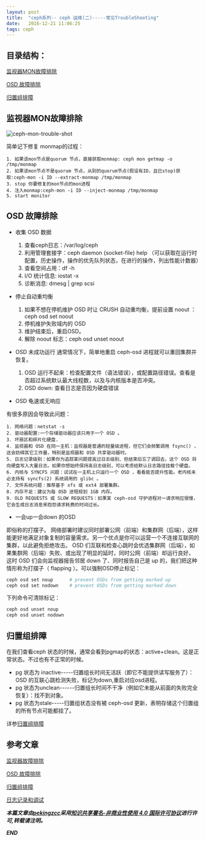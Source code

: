 ```yaml
---
layout: post
title:  "ceph系列-- ceph 运维(二)-----常见TroubleShooting"
date:   2016-12-21 11:06:25
tags: ceph
---
```


## 目录结构：

[监视器MON故障排除](#A)

[OSD 故障排除](#B)

[归置组排障 ](#C)








<a name="A"></a>

## 监视器MON故障排除

 
![ceph-mon-trouble-shot](http://7xrnwq.com1.z0.glb.clouddn.com/2016-12-21-ceph-mon-trouble-shotting.png)

简单记下修复 monmap的过程：

    1. 如果该mon节点是quorum 节点，直接获取monmap: ceph mon getmap -o /tmp/monmap
    2. 如果该mon节点不是quorum 节点，从别的quorum节点(假设有ID，且已stop)获取:ceph-mon -i ID --extract-monmap /tmp/monmap
    3. stop 你要修复的mon节点的mon进程
    4. 注入monmap:ceph-mon -i ID --inject-monmap /tmp/monmap
    5. start monitor




<a name="B"></a>

## OSD 故障排除

- 收集 OSD 数据

    1. 查看ceph日志：/var/log/ceph 
    2. 利用管理套接字：ceph daemon {socket-file} help （可以获取在运行时配置，历史操作，操作的优先队列状态，在进行的操作，列出性能计数器）
    3. 查看空间占用：df -h
    4. I/O 统计信息: iostat -x
    5. 诊断消息: dmesg | grep scsi

- 停止自动重均衡

    1. 如果不想在停机维护 OSD 时让 CRUSH 自动重均衡，提前设置 noout ：ceph osd set noout
    2. 停机维护失败域内的 OSD 
    3. 维护结束后，重启OSD。
    4. 解除 noout 标志：ceph osd unset noout

- OSD 未成功运行
通常情况下，简单地重启 ceph-osd 进程就可以重回集群并恢复。
    1. OSD  运行不起来：检查配置文件（语法错误），或配置路径错误。查看是否超过系统默认最大线程数，以及与内核版本是否冲突。
    2. OSD down: 查看日志是否因为硬盘错误

- OSD 龟速或无响应
 
 有很多原因会导致此问题：

    1. 网络问题：netstat -s
    2. 驱动器配置:一个存储驱动器应该只用于一个 OSD 。
    3. 坏扇区和碎片化硬盘.
    4. 监视器和 OSD 在同一主机：监视器是普通的轻量级进程，但它们会频繁调用 fsync() ，这会妨碍其它工作量，特别是监视器和 OSD 共享驱动器时。
    5. 日志记录级别：如果你为追踪某问题提高过日志级别、但结束后忘了调回去，这个 OSD 将向硬盘写入大量日志。如果你想始终保持高日志级别，可以考虑给默认日志路径挂载个硬盘。
    6. 内核与 SYNCFS 问题：试试在一主机上只运行一个 OSD ，看看能否提升性能。老内核未必支持有 syncfs(2) 系统调用的 glibc 。
    7. 文件系统问题：推荐基于 xfs 或 ext4 部署集群。
    8. 内存不足：建议为每 OSD 进程规划 1GB 内存。
    9. OLD REQUESTS 或 SLOW REQUESTS：如果某 ceph-osd 守护进程对一请求响应很慢，它会生成日志消息来抱怨请求耗费的时间过长。


- 一会up一会down 的OSD

即俗称的打摆子。
网络部署时建议同时部署公网（前端）和集群网（后端），这样能更好地满足对象复制的容量需求。另一个优点是你可以运营一个不连接互联网的集群，以此避免拒绝攻击。 OSD 们互联和检查心跳时会优选集群网（后端），如果集群网（后端）失败、或出现了明显的延时，同时公网（前端）却运行良好， 这时 OSD 们会向监视器报告邻居 down 了、同时报告自己是 up 的，我们把这种情形称为打摆子（ flapping ）。可以强制OSD停止标记：

```bash
ceph osd set noup      # prevent OSDs from getting marked up
ceph osd set nodown    # prevent OSDs from getting marked down
```

下列命令可清除标记：


```bash
ceph osd unset noup
ceph osd unset nodown
```



<a name="C"></a>

## 归置组排障

在我们查看ceph 状态的时候，通常会看到pgmap的状态：active+clean。这是正常状态。不过也有不正常的时候。

- pg 状态为 inactive-----归置组长时间无活跃（即它不能提供读写服务了）：OSD 的互联心跳检测失败，标记为down,重启对应osd进程。
- pg 状态为unclean------归置组长时间不干净（例如它未能从前面的失败完全恢复）：找不到对象。
- pg 状态为stale-----归置组状态没有被 ceph-osd 更新，表明存储这个归置组的所有节点可能都挂了。

详参[归置组排障](http://docs.ceph.org.cn/rados/troubleshooting/troubleshooting-pg/)





## 参考文章

[监视器故障排除](http://docs.ceph.org.cn/rados/troubleshooting/troubleshooting-mon/)

[OSD 故障排除](http://docs.ceph.org.cn/rados/troubleshooting/troubleshooting-osd/)

[归置组排障](http://docs.ceph.org.cn/rados/troubleshooting/troubleshooting-pg/)

[日志记录和调试](http://docs.ceph.org.cn/rados/troubleshooting/log-and-debug/)


***本篇文章由[pekingzcc](https://zhangchenchen.github.io/)采用[知识共享署名-非商业性使用 4.0 国际许可协议](https://creativecommons.org/licenses/by-nc-sa/4.0/)进行许可,转载请注明。***


 ***END***
